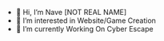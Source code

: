 - 👋 Hi, I’m Nave [NOT REAL NAME]
- 👀 I’m interested in Website/Game Creation
- 🌱 I’m currently Working On Cyber Escape

<!---
2348hi/2348hi is a ✨ special ✨ repository because its `README.md` (this file) appears on your GitHub profile.
You can click the Preview link to take a look at your changes.
--->
